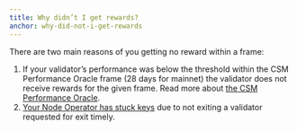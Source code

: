 ```yaml
---
title: Why didn’t I get rewards?
anchor: why-did-not-i-get-rewards
---
```


There are two main reasons of you getting no reward within a frame:

1. If your validator’s performance was below the threshold within the CSM Performance Oracle frame (28 days for mainnet) the validator does not receive rewards for the given frame. Read more about [the CSM Performance Oracle](https://operatorportal.lido.fi/modules/community-staking-module#block-c6dc8d00f13243fcb17de3fa07ecc52c).
2. [Your Node Operator has stuck keys](https://operatorportal.lido.fi/modules/community-staking-module#block-0ed61a4c0a5a439bbb4be20e814b4e38) due to not exiting a validator requested for exit timely.
